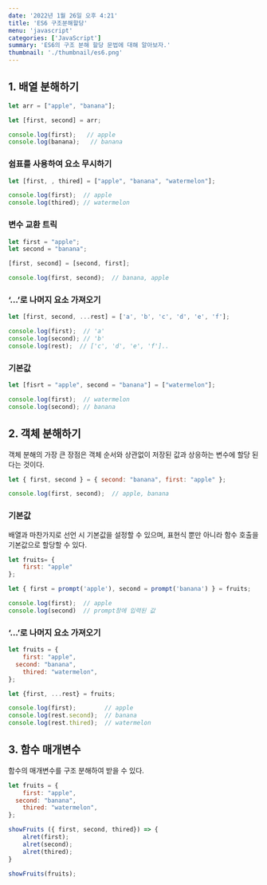 ```yaml
---
date: '2022년 1월 26일 오후 4:21'
title: 'ES6 구조분해할당'
menu: 'javascript'
categories: ['JavaScript']
summary: 'ES6의 구조 분해 할당 문법에 대해 알아보자.'
thumbnail: './thumbnail/es6.png'
---
```

## 1. 배열 분해하기

```jsx
let arr = ["apple", "banana"];

let [first, second] = arr;

console.log(first);   // apple
console.log(banana);   // banana
```

### 쉼표를 사용하여 요소 무시하기

```jsx
let [first, , thired] = ["apple", "banana", "watermelon"];

console.log(first);  // apple
console.log(thired); // watermelon
```

### 변수 교환 트릭

```jsx
let first = "apple";
let second = "banana";

[first, second] = [second, first];

console.log(first, second);  // banana, apple
```

### ‘...’로 나머지 요소 가져오기

```jsx
let [first, second, ...rest] = ['a', 'b', 'c', 'd', 'e', 'f'];

console.log(first);  // 'a'
console.log(second); // 'b'
console.log(rest);  // ['c', 'd', 'e', 'f']..
```

### 기본값

```jsx
let [fisrt = "apple", second = "banana"] = ["watermelon"];

console.log(first);  // watermelon
console.log(second); // banana
```

## 2. 객체 분해하기

객체 분해의 가장 큰 장점은 객체 순서와 상관없이 저장된 값과 상응하는 변수에 할당 된다는 것이다.

```jsx
let { first, second } = { second: "banana", first: "apple" };

console.log(first, second);  // apple, banana
```

### 기본값

배열과 마찬가지로 선언 시 기본값을 설정할 수 있으며, 표현식 뿐만 아니라 함수 호출을 기본값으로 할당할 수 있다.

```jsx
let fruits= {
	first: "apple"
};

let { first = prompt('apple'), second = prompt('banana') } = fruits;

console.log(first);  // apple
console.log(second)  // prompt창에 입력된 값
```

### ‘...’로 나머지 요소 가져오기

```jsx
let fruits = {
	first: "apple",
  second: "banana",
	thired: "watermelon",
};

let {first, ...rest} = fruits;

console.log(first);        // apple
console.log(rest.second);  // banana
console.log(rest.thired);  // watermelon
```

## 3. 함수 매개변수

함수의 매개변수를 구조 분해하여 받을 수 있다.

```jsx
let fruits = {
	first: "apple",
  second: "banana",
	thired: "watermelon",
};

showFruits ({ first, second, thired}) => {
	alret(first);
	alret(second);
	alret(thired);
}

showFruits(fruits);
```
